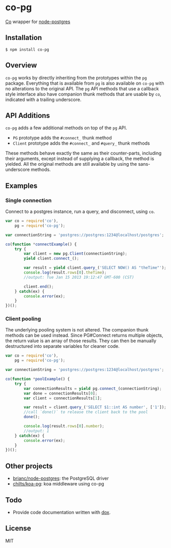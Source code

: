 # co-pg

[Co](https://github.com/visionmedia/co) wrapper for [node-postgres](https://github.com/brianc/node-postgres)

## Installation

```
$ npm install co-pg
```

## Overview

`co-pg` works by directly inheriting from the prototypes within the `pg` package. Everything that is available
from `pg` is also available on `co-pg` with no alterations to the original API. The `pg` API methods that use a
callback style interface also have companion thunk methods that are usable by `co`, indicated with a trailing
underscore.

## API Additions

`co-pg` adds a few additional methods on top of the `pg` API.

 - `PG` prototype adds the `#connect_` thunk method
 - `Client` prototype adds the `#connect_` and `#query_` thunk methods

These methods behave exactly the same as their counter-parts, including their arguments, except instead of
supplying a callback, the method is yielded. All the original methods are still available by using the
sans-underscore methods.

## Examples

### Single connection

Connect to a postgres instance, run a query, and disconnect, using `co`.

```js
var co = require('co'),
    pg = require('co-pg');

var connectionString = 'postgres://postgres:1234@localhost/postgres';

co(function *connectExample() {
	try {
		var client = new pg.Client(connectionString);
		yield client.connect_();

		var result = yield client.query_('SELECT NOW() AS "theTime"');
		console.log(result.rows[0].theTime);
		//output: Tue Jan 15 2013 19:12:47 GMT-600 (CST)

		client.end();
	} catch(ex) {
		console.error(ex);
	}
})();
```

### Client pooling

The underlying pooling system is not altered. The companion thunk methods can be used instead. Since PG#Connect
returns multiple objects, the return value is an array of those results. They can then be manually destructured
into separate variables for cleaner code.

```js
var co = require('co'),
    pg = require('co-pg');

var connectionString = 'postgres://postgres:1234@localhost/postgres';

co(function *poolExample() {
	try {
		var connectionResults = yield pg.connect_(connectionString);
		var done = connectionResults[0];
		var client = connectionResults[1];

		var result = client.query_('SELECT $1::int AS number', ['1']);
		//call `done()` to release the client back to the pool
		done();

		console.log(result.rows[0].number);
		//output: 1
	} catch(ex) {
		console.error(ex);
	}
})();
```

## Other projects

- [brianc/node-postgres](https://github.com/brianc/node-postgres): the PostgreSQL driver
- [chilts/koa-pg](https://github.com/chilts/koa-pg): koa middleware using co-pg

## Todo

- Provide code documentation written with [dox](https://github.com/visionmedia/dox).

## License
MIT
